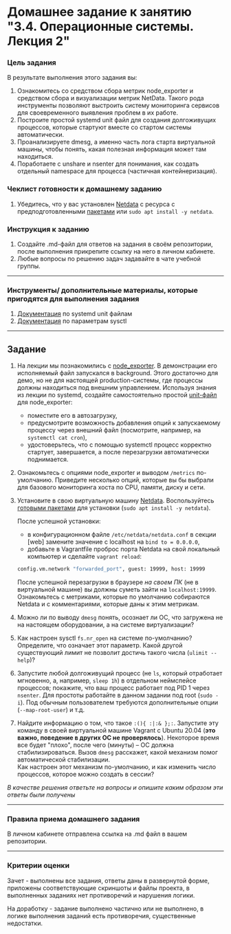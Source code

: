 # Домашнее задание к занятию "3.4. Операционные системы. Лекция 2"

### Цель задания

В результате выполнения этого задания вы:
1. Ознакомитесь со средством сбора метрик node_exporter и средством сбора и визуализации метрик NetData. Такого рода инструменты позволяют выстроить систему мониторинга сервисов для своевременного выявления проблем в их работе.
2. Построите простой systemd unit файл для создания долгоживущих процессов, которые стартуют вместе со стартом системы автоматически.
3. Проанализируете dmesg, а именно часть лога старта виртуальной машины, чтобы понять, какая полезная информация может там находиться.
4. Поработаете с unshare и nsenter для понимания, как создать отдельный namespace для процесса (частичная контейнеризация).

### Чеклист готовности к домашнему заданию

1. Убедитесь, что у вас установлен [Netdata](https://github.com/netdata/netdata) c ресурса с предподготовленными [пакетами](https://packagecloud.io/netdata/netdata/install) или `sudo apt install -y netdata`.


### Инструкция к заданию

1. Создайте .md-файл для ответов на задания в своём репозитории, после выполнения прикрепите ссылку на него в личном кабинете.
2. Любые вопросы по решению задач задавайте в чате учебной группы.

------

### Инструменты/ дополнительные материалы, которые пригодятся для выполнения задания

1. [Документация](https://www.freedesktop.org/software/systemd/man/systemd.service.html) по systemd unit файлам
2. [Документация](https://www.kernel.org/doc/Documentation/sysctl/) по параметрам sysctl

------

## Задание

1. На лекции мы познакомились с [node_exporter](https://github.com/prometheus/node_exporter/releases). В демонстрации его исполняемый файл запускался в background. Этого достаточно для демо, но не для настоящей production-системы, где процессы должны находиться под внешним управлением. Используя знания из лекции по systemd, создайте самостоятельно простой [unit-файл](https://www.freedesktop.org/software/systemd/man/systemd.service.html) для node_exporter:

    * поместите его в автозагрузку,
    * предусмотрите возможность добавления опций к запускаемому процессу через внешний файл (посмотрите, например, на `systemctl cat cron`),
    * удостоверьтесь, что с помощью systemctl процесс корректно стартует, завершается, а после перезагрузки автоматически поднимается.

1. Ознакомьтесь с опциями node_exporter и выводом `/metrics` по-умолчанию. Приведите несколько опций, которые вы бы выбрали для базового мониторинга хоста по CPU, памяти, диску и сети.

1. Установите в свою виртуальную машину [Netdata](https://github.com/netdata/netdata). Воспользуйтесь [готовыми пакетами](https://packagecloud.io/netdata/netdata/install) для установки (`sudo apt install -y netdata`). 
   
   После успешной установки:
    * в конфигурационном файле `/etc/netdata/netdata.conf` в секции [web] замените значение с localhost на `bind to = 0.0.0.0`,
    * добавьте в Vagrantfile проброс порта Netdata на свой локальный компьютер и сделайте `vagrant reload`:

    ```bash
    config.vm.network "forwarded_port", guest: 19999, host: 19999
    ```

    После успешной перезагрузки в браузере *на своем ПК* (не в виртуальной машине) вы должны суметь зайти на `localhost:19999`. Ознакомьтесь с метриками, которые по умолчанию собираются Netdata и с комментариями, которые даны к этим метрикам.

1. Можно ли по выводу `dmesg` понять, осознает ли ОС, что загружена не на настоящем оборудовании, а на системе виртуализации?

1. Как настроен sysctl `fs.nr_open` на системе по-умолчанию? Определите, что означает этот параметр. Какой другой существующий лимит не позволит достичь такого числа (`ulimit --help`)?

1. Запустите любой долгоживущий процесс (не `ls`, который отработает мгновенно, а, например, `sleep 1h`) в отдельном неймспейсе процессов; покажите, что ваш процесс работает под PID 1 через `nsenter`. Для простоты работайте в данном задании под root (`sudo -i`). Под обычным пользователем требуются дополнительные опции (`--map-root-user`) и т.д.

1. Найдите информацию о том, что такое `:(){ :|:& };:`. Запустите эту команду в своей виртуальной машине Vagrant с Ubuntu 20.04 (**это важно, поведение в других ОС не проверялось**). Некоторое время все будет "плохо", после чего (минуты) – ОС должна стабилизироваться. Вызов `dmesg` расскажет, какой механизм помог автоматической стабилизации.  
Как настроен этот механизм по-умолчанию, и как изменить число процессов, которое можно создать в сессии?

*В качестве решения ответьте на вопросы и опишите каким образом эти ответы были получены*

----

### Правила приема домашнего задания

В личном кабинете отправлена ссылка на .md файл в вашем репозитории.

-----

### Критерии оценки

Зачет - выполнены все задания, ответы даны в развернутой форме, приложены соответствующие скриншоты и файлы проекта, в выполненных заданиях нет противоречий и нарушения логики.

На доработку - задание выполнено частично или не выполнено, в логике выполнения заданий есть противоречия, существенные недостатки. 
